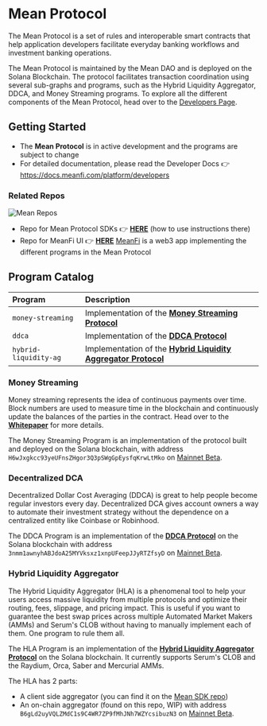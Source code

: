 # Mean Protocol

The Mean Protocol is a set of rules and interoperable smart contracts that help application developers facilitate everyday banking workflows and investment banking operations.  

The Mean Protocol is maintained by the Mean DAO and is deployed on the Solana Blockchain. The protocol facilitates transaction coordination using several sub-graphs and programs, such as the Hybrid Liquidity Aggregator, DDCA, and Money Streaming programs. To explore all the different components of the Mean Protocol, head over to the [Developers Page](https://docs.meanfi.com/platform/developers).

## Getting Started

* The **Mean Protocol** is in active development and the programs are subject to change
* For detailed documentation, please read the Developer Docs 👉 https://docs.meanfi.com/platform/developers

### Related Repos
![Mean Repos](https://user-images.githubusercontent.com/714487/138731452-a87355e0-5579-4da9-bb12-3aa90c526a8c.png)
- Repo for Mean Protocol SDKs 👉 **[HERE](https://github.com/mean-dao/mean-sdk)** (how to use instructions there)
- Repo for MeanFi UI 👉 **[HERE](https://github.com/mean-dao/meanfi-ui)** 
[MeanFi](https://meanfi.com) is a web3 app implementing the different programs in the Mean Protocol 

## Program Catalog

| Program | Description
| :-- | :-- |
| `money-streaming` | Implementation of the **[Money Streaming Protocol](https://docs.meanfi.com/platform/specifications/money-streaming-protocol)**
| `ddca` | Implementation of the **[DDCA Protocol]()**
| `hybrid-liquidity-ag` | Implementation of the **[Hybrid Liquidity Aggregator Protocol]()**


### Money Streaming

Money streaming represents the idea of continuous payments over time. Block numbers are used to measure time in the blockchain and continuously update the balances of the parties in the contract. Head over to the **[Whitepaper](https://docs.meanfi.com/platform/specifications/money-streaming-protocol)** for more details.

The Money Streaming Program is an implementation of the protocol built and deployed on the Solana blockchain, with address `H6wJxgkcc93yeUFnsZHgor3Q3pSWgGpEysfqKrwLtMko` on [Mainnet Beta](https://explorer.solana.com/address/H6wJxgkcc93yeUFnsZHgor3Q3pSWgGpEysfqKrwLtMko).

### Decentralized DCA

Decentralized Dollar Cost Averaging (DDCA) is great to help people become regular investors every day. Decentralized DCA gives account owners a way to automate their investment strategy without the dependence on a centralized entity like Coinbase or Robinhood.

The DDCA Program is an implementation of the **[DDCA Protocol]()** on the Solana blockchain with address `3nmm1awnyhABJdoA25MYVksxz1xnpUFeepJJyRTZfsyD` on [Mainnet Beta](https://explorer.solana.com/address/3nmm1awnyhABJdoA25MYVksxz1xnpUFeepJJyRTZfsyD).


### Hybrid Liquidity Aggregator

The Hybrid Liquidity Aggregator (HLA) is a phenomenal tool to help your users access massive liquidity from multiple protocols and optimize their routing, fees, slippage, and pricing impact. This is useful if you want to guarantee the best swap prices across multiple Automated Market Makers (AMMs) and Serum's CLOB without having to manually implement each of them. One program to rule them all.

The HLA Program is an implementation of the **[Hybrid Liquidity Aggregator Protocol]()** on the Solana blockchain. It currently supports Serum's CLOB and the Raydium, Orca, Saber and Mercurial AMMs.

The HLA has 2 parts:
- A client side aggregator (you can find it on the [Mean SDK repo](https://github.com/mean-dao/mean-sdk))
- An on-chain aggregator (found on this repo, WIP) with address `B6gLd2uyVQLZMdC1s9C4WR7ZP9fMhJNh7WZYcsibuzN3` on [Mainnet Beta](https://explorer.solana.com/address/B6gLd2uyVQLZMdC1s9C4WR7ZP9fMhJNh7WZYcsibuzN3).
